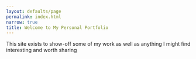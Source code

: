 ```yaml
---
layout: defaults/page
permalink: index.html
narrow: true
title: Welcome to My Personal Portfolio
---
```


This site exists to show-off some of my work as well as anything I might find interesting and worth sharing
